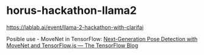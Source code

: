 # horus-hackathon-llama2
https://lablab.ai/event/llama-2-hackathon-with-clarifai


Posible use - MoveNet in TensorFlow:
[Next-Generation Pose Detection with MoveNet and TensorFlow.js — The TensorFlow Blog](https://blog.tensorflow.org/2021/05/next-generation-pose-detection-with-movenet-and-tensorflowjs.html)
